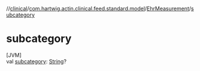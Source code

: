 //[clinical](../../../index.md)/[com.hartwig.actin.clinical.feed.standard.model](../index.md)/[EhrMeasurement](index.md)/[subcategory](subcategory.md)

# subcategory

[JVM]\
val [subcategory](subcategory.md): [String](https://kotlinlang.org/api/latest/jvm/stdlib/kotlin/-string/index.html)?
